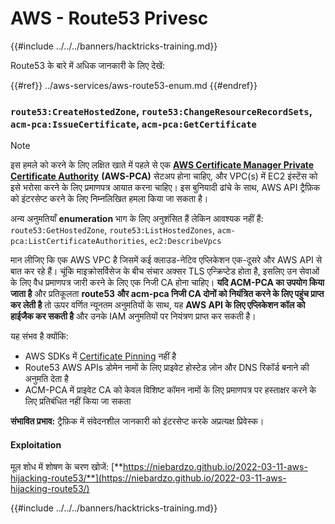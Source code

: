 # AWS - Route53 Privesc

{{#include ../../../banners/hacktricks-training.md}}

Route53 के बारे में अधिक जानकारी के लिए देखें:

{{#ref}}
../aws-services/aws-route53-enum.md
{{#endref}}

### `route53:CreateHostedZone`, `route53:ChangeResourceRecordSets`, `acm-pca:IssueCertificate`, `acm-pca:GetCertificate`

> [!NOTE]
> इस हमले को करने के लिए लक्षित खाते में पहले से एक [**AWS Certificate Manager Private Certificate Authority**](https://aws.amazon.com/certificate-manager/private-certificate-authority/) **(AWS-PCA)** सेटअप होना चाहिए, और VPC(s) में EC2 इंस्टेंस को इसे भरोसा करने के लिए प्रमाणपत्र आयात करना चाहिए। इस बुनियादी ढांचे के साथ, AWS API ट्रैफ़िक को इंटरसेप्ट करने के लिए निम्नलिखित हमला किया जा सकता है।

अन्य अनुमतियाँ **enumeration** भाग के लिए अनुशंसित हैं लेकिन आवश्यक नहीं हैं: `route53:GetHostedZone`, `route53:ListHostedZones`, `acm-pca:ListCertificateAuthorities`, `ec2:DescribeVpcs`

मान लीजिए कि एक AWS VPC है जिसमें कई क्लाउड-नेटिव एप्लिकेशन एक-दूसरे और AWS API से बात कर रहे हैं। चूंकि माइक्रोसर्विसेज के बीच संचार अक्सर TLS एन्क्रिप्टेड होता है, इसलिए उन सेवाओं के लिए वैध प्रमाणपत्र जारी करने के लिए एक निजी CA होना चाहिए। **यदि ACM-PCA का उपयोग किया जाता है** और प्रतिकूलता **route53 और acm-pca निजी CA दोनों को नियंत्रित करने के लिए पहुंच प्राप्त कर लेती है** तो ऊपर वर्णित न्यूनतम अनुमतियों के साथ, यह **AWS API के लिए एप्लिकेशन कॉल को हाईजैक कर सकती है** और उनके IAM अनुमतियों पर नियंत्रण प्राप्त कर सकती है।

यह संभव है क्योंकि:

- AWS SDKs में [Certificate Pinning](https://www.digicert.com/blog/certificate-pinning-what-is-certificate-pinning) नहीं है
- Route53 AWS APIs डोमेन नामों के लिए प्राइवेट होस्टेड ज़ोन और DNS रिकॉर्ड बनाने की अनुमति देता है
- ACM-PCA में प्राइवेट CA को केवल विशिष्ट कॉमन नामों के लिए प्रमाणपत्र पर हस्ताक्षर करने के लिए प्रतिबंधित नहीं किया जा सकता

**संभावित प्रभाव:** ट्रैफ़िक में संवेदनशील जानकारी को इंटरसेप्ट करके अप्रत्यक्ष प्रिवेस्क।

#### Exploitation <a href="#discovery" id="discovery"></a>

मूल शोध में शोषण के चरण खोजें: [**https://niebardzo.github.io/2022-03-11-aws-hijacking-route53/**](https://niebardzo.github.io/2022-03-11-aws-hijacking-route53/)

{{#include ../../../banners/hacktricks-training.md}}
